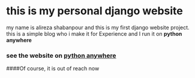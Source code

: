 # this is my personal django website

my name is alireza shabanpour and this is my first django website project.<br>
this is a simple blog who i make it for Experience and I run it on **python anywhere**


### see the website on [python anywhere](http://arsha.pythonanywhere.com/)
####Of course, it is out of reach now
